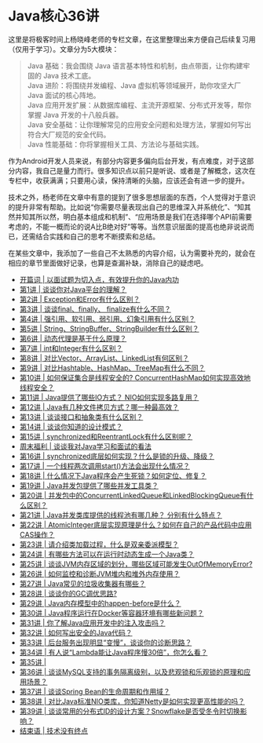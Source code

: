 # Java核心36讲

这里是将极客时间上杨晓峰老师的专栏文章，在这里整理出来方便自己后续复习用（仅用于学习）。文章分为5大模块：

> Java 基础：我会围绕 Java 语言基本特性和机制，由点带面，让你构建牢固的 Java 技术工底。  
> Java 进阶：将围绕并发编程、Java 虚拟机等领域展开，助你攻坚大厂 Java 面试的核心阵地。  
> Java 应用开发扩展：从数据库编程、主流开源框架、分布式开发等，帮你掌握 Java 开发的十八般兵器。  
> Java 安全基础：让你理解常见的应用安全问题和处理方法，掌握如何写出符合大厂规范的安全代码。  
> Java 性能基础：你将掌握相关工具、方法论与基础实践。

作为Android开发人员来说，有部分内容更多偏向后台开发，有点难度，对于这部分内容，我自己是量力而行。很多知识点以前只是听说、或者是了解概念，这次在专栏中，收获满满；只要用心读，保持清晰的头脑，应该还会有进一步的提升。

技术之外，杨老师在文章中有意的提到了很多思想层面的东西，个人觉得对于意识的提升非常有帮助。比如说“你需要尽量表现出自己的思维深入并系统化”、“知其然并知其所以然，明白基本组成和机制”、“应用场景是我们在选择哪个API前需要考虑的，不能一概而论的说A比B绝对好”等等。当然意识层面的提高也绝非说说而已，还需结合实践和自己的思考不断摸索和总结。

在某些文章中，我添加了一些自己不太熟悉的内容介绍，认为需要补充的，就会在相应的章节里面做好记录，也算是查漏补缺，消除自己的疑虑吧。

* [开篇词 \| 以面试题为切入点，有效提升你的Java内功](https://github.com/LeeeYou/The-core-of-Java-36/blob/master/kai-pian-ci-yi-mian-shi-ti-wei-qie-ru-dian-ff0c-you-xiao-ti-sheng-ni-de-java-nei-gong.md)
* [第1讲 \| 谈谈你对Java平台的理解？](https://github.com/LeeeYou/The-core-of-Java-36/blob/master/di-1-jiang-tan-tan-ni-dui-java-ping-tai-de-li-jie-ff1f.md)
* [第2讲 \| Exception和Error有什么区别？](https://github.com/LeeeYou/The-core-of-Java-36/blob/master/di-2-jiang-exception-he-error-you-shi-yao-qu-bie-ff1f.md)
* [第3讲 \| 谈谈final、finally、 finalize有什么不同？](https://github.com/LeeeYou/The-core-of-Java-36/blob/master/di-3-jiang-tan-tan-final-finally-finalize-you-shi-yao-bu-tong-ff1f.md)
* [第4讲 \| 强引用、软引用、弱引用、幻象引用有什么区别？](https://github.com/LeeeYou/The-core-of-Java-36/blob/master/di-4-jiang-qiang-yin-yong-3001-ruan-yin-yong-3001-ruo-yin-yong-3001-huan-xiang-yin-yong-you-shi-yao-qu-bie-ff1f.md)
* [第5讲 \| String、StringBuffer、StringBuilder有什么区别？](https://github.com/LeeeYou/The-core-of-Java-36/blob/master/di-5-jiang-string-stringbuffer-stringbuilder-you-shi-yao-qu-bie-ff1f.md)
* [第6讲 \| 动态代理是基于什么原理？](https://github.com/LeeeYou/The-core-of-Java-36/blob/master/di-6-jiang-dong-tai-dai-li-shi-ji-yu-shi-yao-yuan-li-ff1f.md)
* [第7讲 \| int和Integer有什么区别？](https://github.com/LeeeYou/The-core-of-Java-36/blob/master/di-7-jiang-int-he-integer-you-shi-yao-qu-bie-ff1f.md)
* [第8讲 \| 对比Vector、ArrayList、LinkedList有何区别？](https://github.com/LeeeYou/The-core-of-Java-36/blob/master/di-8-jiang-dui-bi-vector-arraylist-linkedlist-you-he-qu-bie-ff1f.md)
* [第9讲 \| 对比Hashtable、HashMap、TreeMap有什么不同？](https://github.com/LeeeYou/The-core-of-Java-36/blob/master/di-9-jiang-dui-bi-hashtable-hashmap-treemap-you-shi-yao-bu-tong-ff1f.md)
* [第10讲 \| 如何保证集合是线程安全的? ConcurrentHashMap如何实现高效地线程安全？](https://github.com/LeeeYou/The-core-of-Java-36/blob/master/di-10-jiang-ru-he-baozheng-ji-he-shi-xian-cheng-an-quan-76843f-concurrenthashmap-ru-he-shi-xian-gao-xiao-di-xian-cheng-an-quan-ff1f.md)
* [第11讲 \| Java提供了哪些IO方式？ NIO如何实现多路复用？](https://github.com/LeeeYou/The-core-of-Java-36/blob/master/di-11-jiang-java-ti-gong-le-na-xie-io-fang-shi-ff1f-nio-ru-he-shi-xian-duo-lu-fu-yong-ff1f.md)
* [第12讲 \| Java有几种文件拷贝方式？哪一种最高效？](https://github.com/LeeeYou/The-core-of-Java-36/blob/master/di-12-jiang-java-you-ji-zhong-wen-jian-kao-bei-fang-shi-ff1f-na-yi-zhong-zui-gao-xiao-ff1f.md)
* [第13讲 \| 谈谈接口和抽象类有什么区别？](https://github.com/LeeeYou/The-core-of-Java-36/blob/master/di-13-jiang-tan-tan-jie-kou-he-chou-xiang-lei-you-shi-yao-qu-bie-ff1f.md)
* [第14讲 \| 谈谈你知道的设计模式？](https://github.com/LeeeYou/The-core-of-Java-36/blob/master/di-14-jiang-tan-tan-ni-zhi-dao-de-she-ji-mo-shi-ff1f.md)
* [第15讲 \| synchronized和ReentrantLock有什么区别呢？](https://github.com/LeeeYou/The-core-of-Java-36/blob/master/di-15-jiang-synchronized-he-reentrantlock-you-shi-yao-qu-bie-ni-ff1f.md)
* [周末福利 \| 谈谈我对Java学习和面试的看法](https://github.com/LeeeYou/The-core-of-Java-36/blob/master/zhou-mo-fu-li-tan-tan-wo-dui-java-xue-xi-he-mian-shi-de-kan-fa.md)
* [第16讲 \| synchronized底层如何实现？什么是锁的升级、降级？](https://github.com/LeeeYou/The-core-of-Java-36/blob/master/di-16-jiang-synchronized-di-ceng-ru-he-shi-xian-ff1f-shi-yao-shi-suo-de-sheng-ji-3001-jiang-ji-ff1f.md)
* [第17讲 \| 一个线程两次调用start\(\)方法会出现什么情况？](https://github.com/LeeeYou/The-core-of-Java-36/blob/master/di-17-jiang-yi-ge-xian-cheng-liang-ci-diao-yong-start-fang-fa-hui-chu-xian-shi-yao-qing-kuang-ff1f.md)
* [第18讲 \| 什么情况下Java程序会产生死锁？如何定位、修复？](https://github.com/LeeeYou/The-core-of-Java-36/blob/master/di-18-jiang-shi-yao-qing-kuang-xia-java-cheng-xu-hui-chan-sheng-si-suo-ff1f-ru-he-ding-wei-3001-xiu-fu-ff1f.md)
* [第19讲 \| Java并发包提供了哪些并发工具类？](https://github.com/LeeeYou/The-core-of-Java-36/blob/master/di-19-jiang-java-bing-fa-bao-ti-gong-le-na-xie-bing-fa-gong-ju-lei-ff1f.md)
* [第20讲 \| 并发包中的ConcurrentLinkedQueue和LinkedBlockingQueue有什么区别？](https://github.com/LeeeYou/The-core-of-Java-36/blob/master/di-20-jiang-bing-fa-bao-zhong-de-concurrentlinkedqueue-he-linkedblockingqueue-you-shi-yao-qu-bie-ff1f.md)
* [第21讲 \| Java并发类库提供的线程池有哪几种？ 分别有什么特点？](https://github.com/LeeeYou/The-core-of-Java-36/blob/master/di-21-jiang-java-bing-fa-lei-ku-ti-gong-de-xian-cheng-chi-you-na-ji-zhong-ff1f-fen-bie-you-shi-yao-te-dian-ff1f.md)
* [第22讲 \| AtomicInteger底层实现原理是什么？如何在自己的产品代码中应用CAS操作？](https://github.com/LeeeYou/The-core-of-Java-36/blob/master/di-22-jiang-atomicinteger-di-ceng-shi-xian-yuan-li-shi-shi-yao-ff1f-ru-he-zai-zi-ji-de-chan-pin-dai-ma-zhong-ying-yong-cas-cao-zuo-ff1f.md)
* [第23讲 \| 请介绍类加载过程，什么是双亲委派模型？](https://github.com/LeeeYou/The-core-of-Java-36/blob/master/di-23-jiang-qing-jie-shao-lei-jia-zai-guo-cheng-ff0c-shi-yao-shi-shuang-qin-wei-pai-mo-xing-ff1f.md)
* [第24讲 \| 有哪些方法可以在运行时动态生成一个Java类？](https://github.com/LeeeYou/The-core-of-Java-36/blob/master/di-24-jiang-you-na-xie-fang-fa-ke-yi-zai-yun-xing-shi-dong-tai-sheng-cheng-yi-ge-java-lei-ff1f.md)
* [第25讲 \| 谈谈JVM内存区域的划分，哪些区域可能发生OutOfMemoryError?](https://github.com/LeeeYou/The-core-of-Java-36/blob/master/di-25-jiang-tan-tan-jvm-nei-cun-qu-yu-de-hua-fen-ff0c-na-xie-qu-yu-ke-neng-fa-sheng-outofmemoryerror.md)
* [第26讲 \| 如何监控和诊断JVM堆内和堆外内存使用？](https://github.com/LeeeYou/The-core-of-Java-36/blob/master/di-26-jiang-ru-he-jian-kong-he-zhen-duan-jvm-dui-nei-he-dui-wai-nei-cun-shi-yong-ff1f.md)
* [第27讲 \| Java常见的垃圾收集器有哪些？](https://github.com/LeeeYou/The-core-of-Java-36/blob/master/di-27-jiang-java-chang-jian-de-la-ji-shou-ji-qi-you-na-xie-ff1f.md)
* [第28讲 \| 谈谈你的GC调优思路?](https://github.com/LeeeYou/The-core-of-Java-36/blob/master/di-28-jiang-tan-tan-ni-de-gc-diao-you-si-8def3f.md)
* [第29讲 \| Java内存模型中的happen-before是什么？](https://github.com/LeeeYou/The-core-of-Java-36/blob/master/di-29-jiang-java-nei-cun-mo-xing-zhong-de-happen-before-shi-shi-yao-ff1f.md)
* [第30讲 \| Java程序运行在Docker等容器环境有哪些新问题？](https://github.com/LeeeYou/The-core-of-Java-36/blob/master/di-30-jiang-java-cheng-xu-yun-xing-zai-docker-deng-rong-qi-huan-jing-you-na-xie-xin-wen-ti-ff1f.md)
* [第31讲 \| 你了解Java应用开发中的注入攻击吗？](https://github.com/LeeeYou/The-core-of-Java-36/blob/master/di-31-jiang-ni-le-jie-java-ying-yong-kai-fa-zhong-de-zhu-ru-gong-ji-ma-ff1f.md)
* [第32讲 \| 如何写出安全的Java代码？](https://github.com/LeeeYou/The-core-of-Java-36/blob/master/di-32-jiang-ru-he-xie-chu-an-quan-de-java-dai-ma-ff1f.md)
* [第33讲 \| 后台服务出现明显“变慢”，谈谈你的诊断思路？](https://github.com/LeeeYou/The-core-of-Java-36/blob/master/di-33-jiang-hou-tai-fu-wu-chu-xian-ming-xian-201c-bian-man-201d-ff0c-tan-tan-ni-de-zhen-duan-si-lu-ff1f.md)
* [第34讲 \| 有人说“Lambda能让Java程序慢30倍”，你怎么看？](https://github.com/LeeeYou/The-core-of-Java-36/blob/master/di-34-jiang-you-ren-shuo-201c-lambda-neng-rang-java-cheng-xu-man-30-bei-201d-ff0c-ni-zen-yao-kan-ff1f.md)
* [第35讲 \| ](https://github.com/LeeeYou/The-core-of-Java-36/blob/master/di-35-jiang-jvm-you-hua-java-dai-ma-shi-du-zuo-le-shi-yao-ff1f.md)
* [第36讲 \| 谈谈MySQL支持的事务隔离级别，以及悲观锁和乐观锁的原理和应用场景？](https://github.com/LeeeYou/The-core-of-Java-36/blob/master/di-36-jiang-tan-tan-mysql-zhi-chi-de-shi-wu-ge-li-ji-bie-ff0c-yi-ji-bei-guan-suo-he-le-guan-suo-de-yuan-li-he-ying-yong-chang-jing-ff1f.md)
* [第37讲 \| 谈谈Spring Bean的生命周期和作用域？](https://github.com/LeeeYou/The-core-of-Java-36/blob/master/di-37-jiang-tan-tan-spring-bean-de-sheng-ming-zhou-qi-he-zuo-yong-yu-ff1f.md)
* [第38讲 \| 对比Java标准NIO类库，你知道Netty是如何实现更高性能的吗？](https://github.com/LeeeYou/The-core-of-Java-36/blob/master/di-38-jiang-duibi-java-biao-zhun-nio-lei-ku-ff0c-ni-zhi-dao-netty-shi-ru-he-shi-xian-geng-gao-xing-neng-de-ma-ff1f.md)
* [第39讲 \| 谈谈常用的分布式ID的设计方案？Snowflake是否受冬令时切换影响？](https://github.com/LeeeYou/The-core-of-Java-36/blob/master/di-39-jiang-tan-tan-chang-yong-de-fen-bu-shi-id-de-she-ji-fang-an-ff1f-snowflake-shi-fou-shou-dong-ling-shi-qie-huan-ying-xiang-ff1f.md)
* [结束语 \| 技术没有终点](https://github.com/LeeeYou/The-core-of-Java-36/blob/master/jie-shu-yu-ji-zhu-mei-you-zhong-dian.md)



